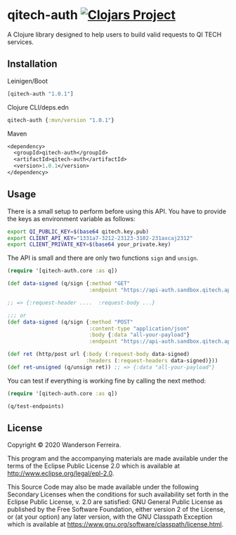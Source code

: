 # qitech-auth [![Clojars Project](https://img.shields.io/clojars/v/qitech-auth.svg)](https://clojars.org/qitech-auth)

A Clojure library designed to help users to build valid
requests to QI TECH services.

## Installation

Leinigen/Boot

```clj
[qitech-auth "1.0.1"]
```

Clojure CLI/deps.edn
```clj
qitech-auth {:mvn/version "1.0.1"}
```

Maven
```clj
<dependency>
  <groupId>qitech-auth</groupId>
  <artifactId>qitech-auth</artifactId>
  <version>1.0.1</version>
</dependency>
```

## Usage

There is a small setup to perform before using this API. You
have to provide the keys as environment variable as follows:

```bash
export QI_PUBLIC_KEY=$(base64 qitech.key.pub)
export CLIENT_API_KEY="1331a7-3212-23123-3102-231axcaj2312"
export CLIENT_PRIVATE_KEY=$(base64 your_private.key)
```

The API is small and there are only two functions `sign` and `unsign`.

```clj
(require '[qitech-auth.core :as q])

(def data-signed (q/sign {:method "GET"
                          :endpoint "https://api-auth.sandbox.qitech.app/test/{api-key}"}))

;; => {:request-header ....  :request-body ...}

;;; or
(def data-signed (q/sign {:method "POST"
                          :content-type "application/json"
                          :body {:data "all-your-payload"}
                          :endpoint "https://api-auth.sandbox.qitech.app/test/{api-key}"}))

(def ret (http/post url {:body (:request-body data-signed)
                         :headers (:request-headers data-signed)}))
(def ret-unsigned (q/unsign ret)) ;; => {:data "all-your-payload"}
```

You can test if everything is working fine by calling the next method:

```clj
(require '[qitech-auth.core :as q])

(q/test-endpoints)
```


## License

Copyright © 2020 Wanderson Ferreira.

This program and the accompanying materials are made available under the
terms of the Eclipse Public License 2.0 which is available at
http://www.eclipse.org/legal/epl-2.0.

This Source Code may also be made available under the following Secondary
Licenses when the conditions for such availability set forth in the Eclipse
Public License, v. 2.0 are satisfied: GNU General Public License as published by
the Free Software Foundation, either version 2 of the License, or (at your
option) any later version, with the GNU Classpath Exception which is available
at https://www.gnu.org/software/classpath/license.html.
